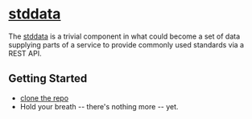 # [stddata](https://github.com/musicbeat/stddata)

The [stddata](https://github.com/musicbeat/stddata) is a trivial component in what could become a set of data supplying parts of a service to provide commonly used standards via a REST API.

## Getting Started
 * [clone the repo](https://github.com/musicbeat/fpddir)
 * Hold your breath -- there's nothing more -- yet.

